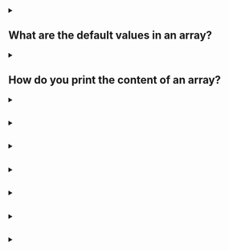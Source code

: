 <details><summary>

## What are the default values in an array?
</summary>
The default values for arrays in Java depend on the data type of the elements. For example, the default values for each element of an array are:

- Integer, short, long, or byte: 0
- Double or float: 0.0
- String: null
- Boolean: false
- Char: Unicode (\u0000)
</details>
<details><summary>

##  How do you print the content of an array?
</summary>
There are two ways to print the contents of an array in Java:

- Using a for loop
- Using the Arrays.toString() method

### Using a for loop
Declare and initialize an array.
Create a for loop that iterates through the array.
Inside the for loop, print the current element of the array.
Example:
```
int[] array = {1, 2, 3, 4, 5};

for (int i = 0; i < array.length; i++) {
  System.out.println(array[i]);
}
```
### Using the Arrays.toString() method
Import the java.util.Arrays class.
Call the Arrays.toString() method on the array.
Print the result of the Arrays.toString() method.
Example:
```
import java.util.Arrays;

int[] array = {1, 2, 3, 4, 5};

System.out.println(Arrays.toString(array));
```

The output of both methods will be the same.
</details>
<details><summary>

## 
</summary>


</details>
<details><summary>

## 
</summary>


</details>
<details><summary>

## 
</summary>


</details>
<details><summary>

## 
</summary>


</details>
<details><summary>

## 
</summary>


</details>
<details><summary>

## 
</summary>


</details>
<details><summary>

## 
</summary>


</details>
